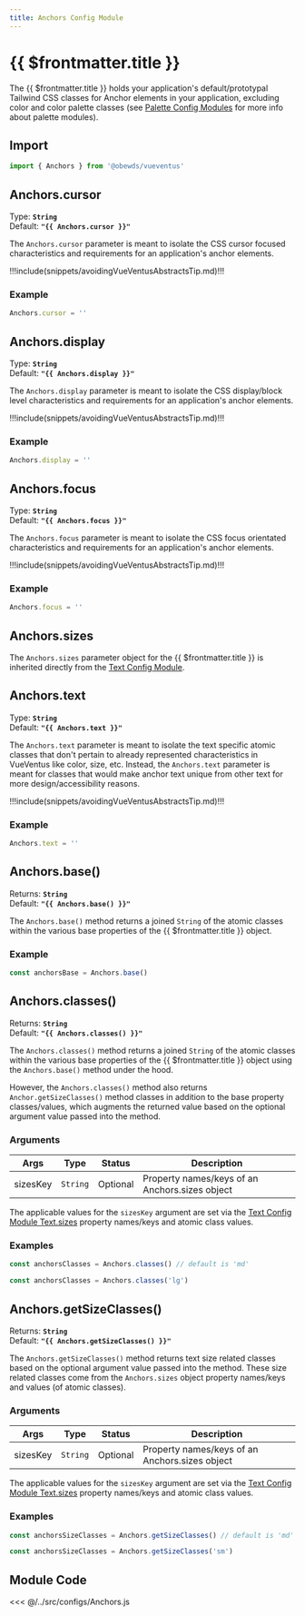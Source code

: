 ```yaml
---
title: Anchors Config Module
---
```


<script setup>
    import DocsPackageVersion from '../../../src/views/compos/DocsPackageVersion.vue'
    import Anchors from '../../../src/configs/Anchors.js'
</script>







# {{ $frontmatter.title }}

The {{ $frontmatter.title }} holds your application's default/prototypal Tailwind CSS classes for Anchor elements in your application, excluding color and color palette classes (see [Palette Config Modules](/modules/palettes/) for more info about palette modules).





## Import

```javascript
import { Anchors } from '@obewds/vueventus'
```






## Anchors.cursor

Type: **`String`**  
Default: **`"{{ Anchors.cursor }}"`**

The `Anchors.cursor` parameter is meant to isolate the CSS cursor focused characteristics and requirements for an application's anchor elements.

!!!include(snippets/avoidingVueVentusAbstractsTip.md)!!!

### Example

```javascript
Anchors.cursor = ''
```






## Anchors.display

Type: **`String`**  
Default: **`"{{ Anchors.display }}"`**

The `Anchors.display` parameter is meant to isolate the CSS display/block level characteristics and requirements for an application's anchor elements.

!!!include(snippets/avoidingVueVentusAbstractsTip.md)!!!

### Example

```javascript
Anchors.display = ''
```






## Anchors.focus

Type: **`String`**  
Default: **`"{{ Anchors.focus }}"`**

The `Anchors.focus` parameter is meant to isolate the CSS focus orientated characteristics and requirements for an application's anchor elements.

!!!include(snippets/avoidingVueVentusAbstractsTip.md)!!!

### Example

```javascript
Anchors.focus = ''
```






## Anchors.sizes

The `Anchors.sizes` parameter object for the {{ $frontmatter.title }} is inherited directly from the [Text Config Module](/modules/configs/text#text-sizes).








## Anchors.text

Type: **`String`**  
Default: **`"{{ Anchors.text }}"`**

The `Anchors.text` parameter is meant to isolate the text specific atomic classes that don't pertain to already represented characteristics in VueVentus like color, size, etc. Instead, the `Anchors.text` parameter is meant for classes that would make anchor text unique from other text for more design/accessibility reasons.

!!!include(snippets/avoidingVueVentusAbstractsTip.md)!!!

### Example

```javascript
Anchors.text = ''
```






## Anchors.base()

Returns: **`String`**  
Default: **`"{{ Anchors.base() }}"`**

The `Anchors.base()` method returns a joined `String` of the atomic classes within the various base properties of the {{ $frontmatter.title }} object.

### Example

```javascript
const anchorsBase = Anchors.base()
```






## Anchors.classes()

Returns: **`String`**  
Default: **`"{{ Anchors.classes() }}"`**

The `Anchors.classes()` method returns a joined `String` of the atomic classes within the various base properties of the {{ $frontmatter.title }} object using the `Anchors.base()` method under the hood.

However, the `Anchors.classes()` method also returns `Anchor.getSizeClasses()` method classes in addition to the base property classes/values, which augments the returned value based on the optional argument value passed into the method.

### Arguments

| Args       | Type      | Status     | Description |
|------------|:---------:|:----------:|-------------|
| sizesKey   | `String`  | Optional   | Property names/keys of an Anchors.sizes object |

The applicable values for the `sizesKey` argument are set via the [Text Config Module Text.sizes](/modules/configs/text#text-sizes) property names/keys and atomic class values.

### Examples

```javascript
const anchorsClasses = Anchors.classes() // default is 'md'
```

```javascript
const anchorsClasses = Anchors.classes('lg')
```






## Anchors.getSizeClasses()

Returns: **`String`**  
Default: **`"{{ Anchors.getSizeClasses() }}"`**

The `Anchors.getSizeClasses()` method returns text size related classes based on the optional argument value passed into the method. These size related classes come from the `Anchors.sizes` object property names/keys and values (of atomic classes).

### Arguments

| Args       | Type      | Status     | Description |
|------------|:---------:|:----------:|-------------|
| sizesKey   | `String`  | Optional   | Property names/keys of an Anchors.sizes object |

The applicable values for the `sizesKey` argument are set via the [Text Config Module Text.sizes](/modules/configs/text#text-sizes) property names/keys and atomic class values.

### Examples

```javascript
const anchorsSizeClasses = Anchors.getSizeClasses() // default is 'md'
```

```javascript
const anchorsSizeClasses = Anchors.getSizeClasses('sm')
```

<!----
### Default Arguments/Returned Values

The following lists out the default VueVentus argument and returned atomic string values for the `getSizeClasses()` method.

Default ('5xs'): **`"{{ Anchors.getSizeClasses('5xs') }}"`**  
Default ('4xs'): **`"{{ Anchors.getSizeClasses('4xs') }}"`**  
Default ('3xs'): **`"{{ Anchors.getSizeClasses('3xs') }}"`**  
Default ('2xs'): **`"{{ Anchors.getSizeClasses('2xs') }}"`**  
Default ('xs'): **`"{{ Anchors.getSizeClasses('xs') }}"`**  
Default ('sm'): **`"{{ Anchors.getSizeClasses('sm') }}"`**  
Default ('md'): **`"{{ Anchors.getSizeClasses('md') }}"`**  
Default ('lg'): **`"{{ Anchors.getSizeClasses('lg') }}"`**  
Default ('xl'): **`"{{ Anchors.getSizeClasses('xl') }}"`**  
Default ('2xl'): **`"{{ Anchors.getSizeClasses('2xl') }}"`**  
Default ('3xl'): **`"{{ Anchors.getSizeClasses('3xl') }}"`**  
Default ('4xl'): **`"{{ Anchors.getSizeClasses('4xl') }}"`**  
Default ('5xl'): **`"{{ Anchors.getSizeClasses('5xl') }}"`**  
Default ('6xl'): **`"{{ Anchors.getSizeClasses('6xl') }}"`**  
Default ('7xl'): **`"{{ Anchors.getSizeClasses('7xl') }}"`**  
Default ('8xl'): **`"{{ Anchors.getSizeClasses('8xl') }}"`**  
Default ('9xl'): **`"{{ Anchors.getSizeClasses('9xl') }}"`**  
Default ('10xl'): **`"{{ Anchors.getSizeClasses('10xl') }}"`**  
Default ('11xl'): **`"{{ Anchors.getSizeClasses('11xl') }}"`**  
Default ('12xl'): **`"{{ Anchors.getSizeClasses('12xl') }}"`**  
-->








## Module Code

<<< @/../src/configs/Anchors.js





<DocsPackageVersion/>
